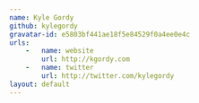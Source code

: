 ```yaml
---
name: Kyle Gordy
github: kylegordy
gravatar-id: e5803bf441ae18f5e84529f0a4ee0e4c
urls:
    -   name: website
        url: http://kgordy.com
    -   name: twitter
        url: http://twitter.com/kylegordy
layout: default
---
```

